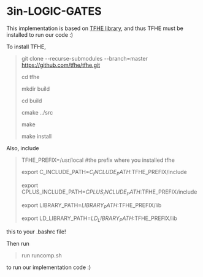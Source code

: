 # 3in-LOGIC-GATES

This implementation is based on [TFHE library](https://github.com/tfhe/tfhe), and thus TFHE must be installed to run our code :) 

To install TFHE, 



> git clone --recurse-submodules --branch=master https://github.com/tfhe/tfhe.git
> 
> cd tfhe
> 
> mkdir build
> 
> cd build
> 
> cmake ../src
> 
> make
> 
> make install


Also, include



> TFHE_PREFIX=/usr/local #the prefix where you installed tfhe
> 
> export C_INCLUDE_PATH=$C_INCLUDE_PATH:$TFHE_PREFIX/include
> 
> export CPLUS_INCLUDE_PATH=$CPLUS_INCLUDE_PATH:$TFHE_PREFIX/include
> 
> export LIBRARY_PATH=$LIBRARY_PATH:$TFHE_PREFIX/lib
> 
> export LD_LIBRARY_PATH=$LD_LIBRARY_PATH:$TFHE_PREFIX/lib
> 


this to your .bashrc file!

Then run 


 > run runcomp.sh


to run our implementation code :)

